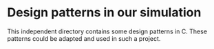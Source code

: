 # Design patterns in our simulation

This independent directory contains some design patterns in C. These patterns
could be adapted and used in such a project.
